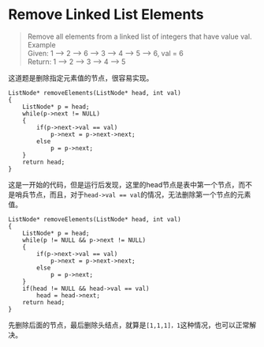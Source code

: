 # Remove Linked List Elements
> Remove all elements from a linked list of integers that have value val.  
> Example  
> Given: 1 --> 2 --> 6 --> 3 --> 4 --> 5 --> 6, val = 6   
> Return: 1 --> 2 --> 3 --> 4 --> 5  

这道题是删除指定元素值的节点，很容易实现。

	ListNode* removeElements(ListNode* head, int val) 
    {
        ListNode* p = head;
        while(p->next != NULL)
        {
            if(p->next->val == val)           
                p->next = p->next->next;          
            else
                p = p->next;
        }
        return head;
    }  
这是一开始的代码，但是运行后发现，这里的head节点是表中第一个节点，而不是哨兵节点，而且，对于`head->val == val`的情况，无法删除第一个节点的元素值。    

	ListNode* removeElements(ListNode* head, int val) 
    {
        ListNode* p = head;
        while(p != NULL && p->next != NULL)
        {
            if(p->next->val == val)           
                p->next = p->next->next;          
            else
                p = p->next;
        }
        if(head != NULL && head->val == val)
            head = head->next;
        return head;
    }  
先删除后面的节点，最后删除头结点，就算是`[1,1,1]，1`这种情况，也可以正常解决。  
